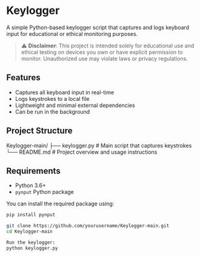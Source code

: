 # Keylogger

A simple Python-based keylogger script that captures and logs keyboard input for educational or ethical monitoring purposes.

> ⚠️ **Disclaimer**: This project is intended solely for educational use and ethical testing on devices you own or have explicit permission to monitor. Unauthorized use may violate laws or privacy regulations.

## Features

- Captures all keyboard input in real-time
- Logs keystrokes to a local file
- Lightweight and minimal external dependencies
- Can be run in the background

## Project Structure

Keylogger-main/
├── keylogger.py # Main script that captures keystrokes
└── README.md # Project overview and usage instructions

## Requirements

- Python 3.6+
- `pynput` Python package

You can install the required package using:

```bash
pip install pynput

git clone https://github.com/yourusername/Keylogger-main.git
cd Keylogger-main

Run the keylogger:
python keylogger.py
